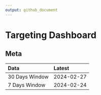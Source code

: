 ```yaml
---
output: github_document
---
```


# Targeting Dashboard



## Meta


|Data           |Latest     |
|:--------------|:----------|
|30 Days Window |2024-02-27 |
|7 Days Window  |2024-02-24 |

